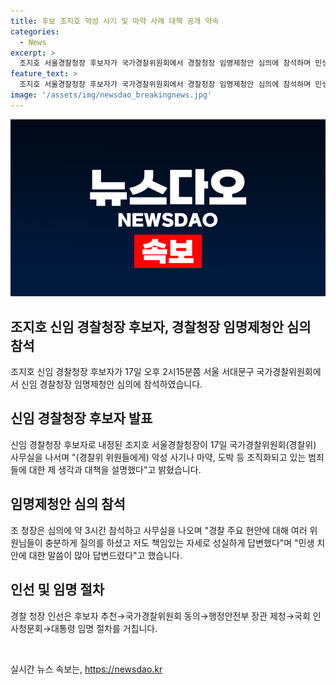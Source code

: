```yaml
---
title: 후보 조지호 악성 사기 및 마약 사례 대책 공개 약속
categories:
  - News
excerpt: >
  조지호 서울경찰청장 후보자가 국가경찰위원회에서 경찰청장 임명제청안 심의에 참석하며 민생 치안 등 주요 현안에 대한 질문에 대답했습니다. 이에 대한 조 청장의 입장을 전하는 가운데, 경찰청장 인선 과정과 대통령의 최종 임명 절차에 대한 설명도 이뤄졌습니다. 또한, 조 청장은 경찰에 대한 국민들의 기대가 크다고 강조했으며, 구체적인 정책 방향과 상병 수사 결과에 대한 입장은 국회 인사청문회를 통해 말할 계획이라고 밝혔습니다. 
feature_text: >
  조지호 서울경찰청장 후보자가 국가경찰위원회에서 경찰청장 임명제청안 심의에 참석하며 민생 치안 등 주요 현안에 대한 질문에 대답했습니다. 이에 대한 조 청장의 입장을 전하는 가운데, 경찰청장 인선 과정과 대통령의 최종 임명 절차에 대한 설명도 이뤄졌습니다. 또한, 조 청장은 경찰에 대한 국민들의 기대가 크다고 강조했으며, 구체적인 정책 방향과 상병 수사 결과에 대한 입장은 국회 인사청문회를 통해 말할 계획이라고 밝혔습니다. 
image: '/assets/img/newsdao_breakingnews.jpg'
---
```


<p><img src="/assets/img/newsdao_breakingnews.jpg" alt="koreaapp 속보" /></p>

<h2>조지호 신임 경찰청장 후보자, 경찰청장 임명제청안 심의 참석</h2>

<p data-ke-size="size16">조지호 신임 경찰청장 후보자가 17일 오후 2시15분쯤 서울 서대문구 국가경찰위원회에서 신임 경찰청장 임명제청안 심의에 참석하였습니다.</p>

<h2 data-ke-size="size26">신임 경찰청장 후보자 발표</h2>

<p data-ke-size="size16">신임 경찰청장 후보자로 내정된 조지호 서울경찰청장이 17일 국가경찰위원회(경찰위) 사무실을 나서며 "(경찰위 위원들에게) 악성 사기나 마약, 도박 등 조직화되고 있는 범죄들에 대한 제 생각과 대책을 설명했다"고 밝혔습니다.</p>

<h2 data-ke-size="size26">임명제청안 심의 참석</h2>

<p data-ke-size="size16">조 청장은 심의에 약 3시간 참석하고 사무실을 나오며 "경찰 주요 현안에 대해 여러 위원님들이 충분하게 질의를 하셨고 저도 책임있는 자세로 성실하게 답변했다"며 "민생 치안에 대한 말씀이 많아 답변드렸다"고 했습니다.</p>

<h2 data-ke-size="size26">인선 및 임명 절차</h2>

<p data-ke-size="size16">경찰 청장 인선은 후보자 추천→국가경찰위원회 동의→행정안전부 장관 제청→국회 인사청문회→대통령 임명 절차를 거칩니다.</p>

<p data-ke-size="size16">&nbsp;</p>
실시간 뉴스 속보는, <a href="https://newsdao.kr" rel="dofollow">https://newsdao.kr</a>


